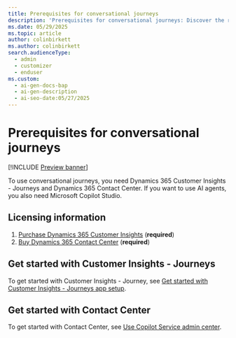 ```yaml
---
title: Prerequisites for conversational journeys
description: 'Prerequisites for conversational journeys: Discover the required products and steps to use Dynamics 365 Customer Insights - Journeys and Contact Center.'
ms.date: 05/29/2025
ms.topic: article
author: colinbirkett
ms.author: colinbirkett
search.audienceType:
  - admin
  - customizer
  - enduser
ms.custom:
  - ai-gen-docs-bap
  - ai-gen-description
  - ai-seo-date:05/27/2025
---
```


# Prerequisites for conversational journeys

[!INCLUDE [Preview banner](~/../shared-content/shared/preview-includes/preview-banner.md)]

To use conversational journeys, you need Dynamics 365 Customer Insights - Journeys and Dynamics 365 Contact Center. If you want to use AI agents, you also need Microsoft Copilot Studio.

## Licensing information

1. [Purchase Dynamics 365 Customer Insights](purchase.md) (**required**)
1. [Buy Dynamics 365 Contact Center](https://www.microsoft.com/dynamics-365/products/contact-center/pricing) (**required**)

## Get started with Customer Insights - Journeys

To get started with Customer Insights - Journey, see [Get started with Customer Insights - Journeys app setup](get-started.md).

## Get started with Contact Center

To get started with Contact Center, see [Use Copilot Service admin center](/dynamics365/contact-center/administer/cc-admin-center).
